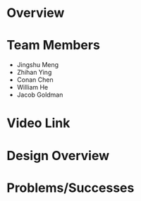 # Overview

# Team Members

* Jingshu Meng
* Zhihan Ying
* Conan Chen
* William He
* Jacob Goldman

# Video Link

# Design Overview

# Problems/Successes